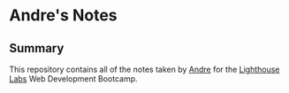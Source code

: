 # Andre's Notes
## Summary
This repository contains all of the notes taken by [Andre](https://github.com/amurrai) for the [Lighthouse Labs](https://www.lighthouselabs.ca/) Web Development Bootcamp.
